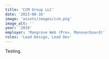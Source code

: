 ```yaml
---
title: 'CCM Group LLC'
date: '2023-08-16'
image: 'assets/images/ccm.png'
image_alt: ''
year: '2019'
employer: 'Mangrove Web (Prev. Manoverboard)'
roles: 'Lead Design, Lead Dev'
---
```


Testing.